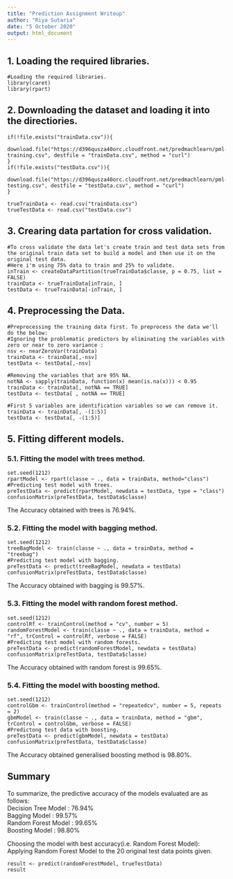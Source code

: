 ```yaml
---
title: "Prediction Assignment Writeup"
author: "Riya Sutaria"
date: "5 October 2020"
output: html_document
---
```

## 1. Loading the required libraries.  
```{r, one}
#Loading the required libraries.
library(caret)
library(rpart)
```
## 2. Downloading the dataset and loading it into the directiories.   
```{r, two}
if(!file.exists("trainData.csv")){
  download.file("https://d396qusza40orc.cloudfront.net/predmachlearn/pml-training.csv", destfile = "trainData.csv", method = "curl")
}
if(!file.exists("testData.csv")){
  download.file("https://d396qusza40orc.cloudfront.net/predmachlearn/pml-testing.csv", destfile = "testData.csv", method = "curl")
}

trueTrainData <- read.csv("trainData.csv")
trueTestData <- read.csv("testData.csv")

```
## 3. Crearing data partation for cross validation.  
```{r, three}
#To cross validate the data let's create train and test data sets from the original train data set to build a model and then use it on the original test data.
#Here i'm using 75% data to train and 25% to validate.
inTrain <- createDataPartition(trueTrainData$classe, p = 0.75, list = FALSE)
trainData <- trueTrainData[inTrain, ]
testData <- trueTrainData[-inTrain, ]
```
## 4. Preprocessing the Data.  
```{r, four}
#Preprocessing the training data first. To preprocess the data we'll do the below:
#Ignoring the problematic predictors by eliminating the variables with zero or near to zero variance :
nsv <- nearZeroVar(trainData)
trainData <- trainData[,-nsv]
testData <- testData[,-nsv]

#Removing the variables that are 95% NA.
notNA <- sapply(trainData, function(x) mean(is.na(x))) < 0.95
trainData <- trainData[, notNA == TRUE]
testData <- testData[ , notNA == TRUE]

#First 5 variables are identification variables so we can remove it.
trainData <- trainData[, -(1:5)]
testData <- testData[, -(1:5)]
```
## 5. Fitting different models.  
### 5.1. Fitting the model with trees method.  
```{r, five}
set.seed(1212)
rpartModel <- rpart(classe ~ ., data = trainData, method="class")
#Predicting test model with trees.
preTestData <- predict(rpartModel, newdata = testData, type = "class")
confusionMatrix(preTestData, testData$classe)
```
The Accuracy obtained with trees is 76.94%.  
### 5.2. Fitting the model with bagging method.  
```{r, six}
set.seed(1212)
treeBagModel <- train(classe ~ ., data = trainData, method = "treebag")
#Predicting test model with bagging.
preTestData <- predict(treeBagModel, newdata = testData)
confusionMatrix(preTestData, testData$classe)
```
The Accuracy obtained with bagging is 99.57%.  
### 5.3. Fitting the model with random forest method.  
```{r, seven}
set.seed(1212)
controlRf <- trainControl(method = "cv", number = 5)
randomForestModel <- train(classe ~ ., data = trainData, method = "rf", trControl = controlRf, verbose = FALSE)
#Predicting test model with random forests.
preTestData <- predict(randomForestModel, newdata = testData)
confusionMatrix(preTestData, testData$classe)
```
The Accuracy obtained with random forest is 99.65%.  
### 5.4. Fitting the model with boosting method.  
```{r, eight}
set.seed(1212)
controlGbm <- trainControl(method = "repeatedcv", number = 5, repeats = 2)
gbmModel <- train(classe ~ ., data = trainData, method = "gbm", trControl = controlGbm, verbose = FALSE)
#Predictong test data with boosting.
preTestData <- predict(gbmModel, newdata = testData)
confusionMatrix(preTestData, testData$classe)
```
The Accuracy obtained generalised boosting method is 98.80%.   
## Summary  
To summarize, the predictive accuracy of the models evaluated are as follows:  
Decision Tree Model : 76.94%  
Bagging Model : 99.57%  
Random Forest Model : 99.65%  
Boosting Model : 98.80%

Choosing the model with best accuracy(i.e. Random Forest Model):  
Applying Random Forest Model to the 20 original test data points given.
```{r, nine}
result <- predict(randomForestModel, trueTestData)
result
```

